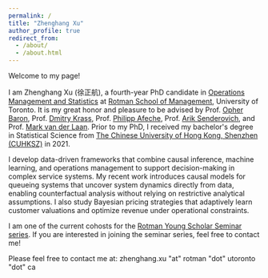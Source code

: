 ```yaml
---
permalink: /
title: "Zhenghang Xu"
author_profile: true
redirect_from: 
  - /about/
  - /about.html
---
```

Welcome to my page!

I am Zhenghang Xu (徐正航), a fourth-year PhD candidate in [Operations Management and Statistics](https://www.rotman.utoronto.ca/faculty-and-research/academic-areas/operations-management-and-statistics/) at [Rotman School of Management](https://www.rotman.utoronto.ca/), University of Toronto. It is my great honor and pleasure to be advised by Prof. [Opher Baron](https://discover.research.utoronto.ca/10004-opher-baron), Prof. [Dmitry Krass](https://discover.research.utoronto.ca/7243-dmitry-krass), Prof. [Philipp Afeche](https://discover.research.utoronto.ca/15099-philipp-afeche), Prof. [Arik Senderovich](https://profiles.laps.yorku.ca/profiles/sariks/), and Prof. [Mark van der Laan](https://statistics.berkeley.edu/people/mark-van-der-laan). Prior to my PhD, I received my bachelor's degree in Statistical Science from [The Chinese University of Hong Kong, Shenzhen (CUHKSZ)](https://www.cuhk.edu.cn/en) in 2021.

I develop data-driven frameworks that combine causal inference, machine learning, and operations management to support decision-making in complex service systems. My recent work introduces causal models for queueing systems that uncover system dynamics directly from data, enabling counterfactual analysis without relying on restrictive analytical assumptions. I also study Bayesian pricing strategies that adaptively learn customer valuations and optimize revenue under operational constraints.

I am one of the current cohosts for the [Rotman Young Scholar Seminar series](https://sites.google.com/view/rotmanyoungscholarseminar/home). If you are interested in joining the seminar series, feel free to contact me!

Please feel free to contact me at: zhenghang.xu "at" rotman "dot" utoronto "dot" ca
